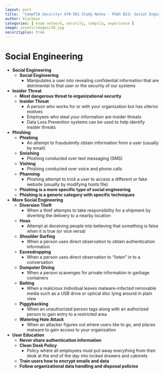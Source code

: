 ```yaml
---
layout: post
title:  "CompTIA Security+ SY0-501 Study Notes - Phần B23: Social Engineering"
author: blackeye
categories: [ exam network, security, comptia, experience ]
image: assets/images/10.jpg
securityplus: true
---
```

# Social Engineering
* **Social Engineering**
    * **Social Engineering**
        * Manipulates a user into revealing confidential information that are detrimental to that user or the security of our systems
* **Insider Threat**
    * **Most dangerous threat to organizational security**
    * **Insider Threat**
        * A person who works for or with your organization but has ulterior
        motives
        * Employees who steal your information are insider threats
        * Data Loss Prevention systems can be used to help identify insider threats
* **Phishing**
    * **Phishing**
        * An attempt to fraudulently obtain information from a user (usually by email)
    * **Smishing**
        * Phishing conducted over text messaging (SMS)
    * **Vishing**
        * Phishing conducted over voice and phone calls
    * **Pharming**
        * Phishing attempt to trick a user to access a different or fake website (usually by modifying hosts file)
    * **Phishing is a more specific type of social engineering**
    * **Phishing is a generic category with specific techniques**
* **More Social Engineering**
    * **Diversion Theft**
        * When a thief attempts to take responsibility for a shipment by diverting the delivery to a nearby location
    * **Hoax**
        * Attempt at deceiving people into believing that something is false when it is true (or vice versa)
    * **Shoulder Surfing**
        * When a person uses direct observation to obtain authentication information
    * **Eavesdropping**
        * When a person uses direct observation to “listen” in to a conversation
    * **Dumpster Diving**
        * When a person scavenges for private information in garbage containers
    * **Baiting**
        * When a malicious individual leaves malware-infected removable media such as a USB drive or optical disc lying around in plain view
    * **Piggybacking**
        * When an unauthorized person tags along with an authorized person to gain entry to a restricted area
    * **Watering Hole Attack**
        * When an attacker figures out where users like to go, and places malware to gain access to your organization
* **User Education**
    * **Never share authentication information**
    * **Clean Desk Policy**
        * Policy where all employees must put away everything from their desk at the end of the day into locked drawers and cabinets
    * **Train users how to encrypt emails and data**
    * **Follow organizational data handling and disposal policies**